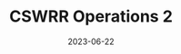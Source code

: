 ---
title: "CSWRR Operations 2"
date: 2023-06-22
tags: ["operations"]
series: "Operation Sessions"
draft: false
---